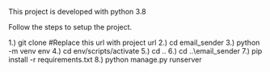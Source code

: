 This project is developed with python 3.8

Follow the steps to setup the project.

1.) git clone #Replace this url with project url 2.) cd email_sender 3.) python -m venv env 4.) cd env/scripts/activate 5.) cd .. 6.) cd ..\email_sender 7.) pip install -r  requirements.txt 8.) python manage.py runserver
